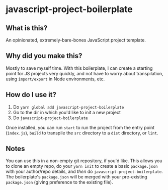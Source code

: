 # javascript-project-boilerplate

## What is this?

An opinionated, extremely-bare-bones JavaScript project template.

## Why did you make this?

Mostly to save myself time. With this boilerplate, I can create a starting point for JS projects very quickly, and not have to worry about transpilation, using `import/export` in Node environments, etc.

## How do I use it?

1. Do `yarn global add javascript-project-boilerplate`
2. Go to the dir in which you'd like to init a new project
3. Do `javascript-project-boilerplate`

Once installed, you can run `start` to run the project from the entry point (`index.js`), `build` to transpile the `src` directory to a `dist` directory, or `lint`.

## Notes

You can use this in a non-empty git repository, if you'd like. This allows you to clone an empty repo, do your `yarn init` to create a basic `package.json` with your author/repo details, and _then_ do `javascript-project-boilerplate`. The boilerplate's `package.json` will be merged with your pre-existing `package.json` (giving preference to the existing file).
